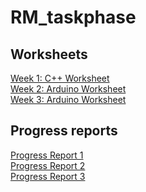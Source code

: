 # RM_taskphase
## Worksheets
[Week 1: C++ Worksheet](https://github.com/dhruthikumar/RM_taskphase/tree/main/Worksheet) <br>
[Week 2: Arduino Worksheet](https://github.com/dhruthikumar/RM_taskphase/tree/main/Tinkercad) <br>
[Week 3: Arduino Worksheet](https://github.com/dhruthikumar/RM_taskphase/tree/main/Week_3) <br>
## Progress reports
[Progress Report 1](https://github.com/dhruthikumar/RM_taskphase/blob/main/Progress_Reports/Progress_Report_01.pdf) <br>
[Progress Report 2](https://github.com/dhruthikumar/RM_taskphase/blob/main/Progress_Reports/Progress_Report_02.pdf) <br>
[Progress Report 3](https://github.com/dhruthikumar/RM_taskphase/blob/main/Progress_Reports/Progress_Report_03.pdf) <br>

